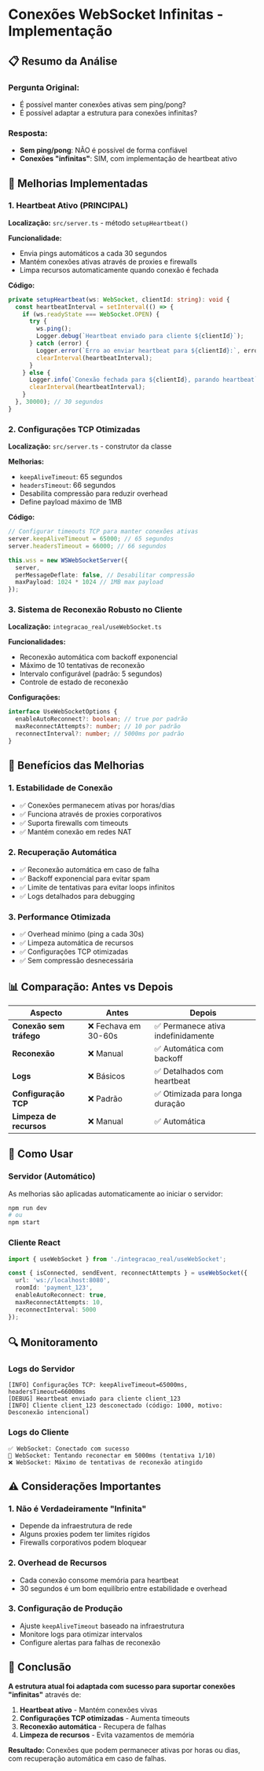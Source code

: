 # Conexões WebSocket Infinitas - Implementação

## 📋 Resumo da Análise

### **Pergunta Original:**
- É possível manter conexões ativas sem ping/pong?
- É possível adaptar a estrutura para conexões infinitas?

### **Resposta:**
- **Sem ping/pong**: NÃO é possível de forma confiável
- **Conexões "infinitas"**: SIM, com implementação de heartbeat ativo

## 🔧 Melhorias Implementadas

### 1. **Heartbeat Ativo (PRINCIPAL)**

**Localização:** `src/server.ts` - método `setupHeartbeat()`

**Funcionalidade:**
- Envia pings automáticos a cada 30 segundos
- Mantém conexões ativas através de proxies e firewalls
- Limpa recursos automaticamente quando conexão é fechada

**Código:**
```typescript
private setupHeartbeat(ws: WebSocket, clientId: string): void {
  const heartbeatInterval = setInterval(() => {
    if (ws.readyState === WebSocket.OPEN) {
      try {
        ws.ping();
        Logger.debug(`Heartbeat enviado para cliente ${clientId}`);
      } catch (error) {
        Logger.error(`Erro ao enviar heartbeat para ${clientId}:`, error);
        clearInterval(heartbeatInterval);
      }
    } else {
      Logger.info(`Conexão fechada para ${clientId}, parando heartbeat`);
      clearInterval(heartbeatInterval);
    }
  }, 30000); // 30 segundos
}
```

### 2. **Configurações TCP Otimizadas**

**Localização:** `src/server.ts` - construtor da classe

**Melhorias:**
- `keepAliveTimeout`: 65 segundos
- `headersTimeout`: 66 segundos
- Desabilita compressão para reduzir overhead
- Define payload máximo de 1MB

**Código:**
```typescript
// Configurar timeouts TCP para manter conexões ativas
server.keepAliveTimeout = 65000; // 65 segundos
server.headersTimeout = 66000; // 66 segundos

this.wss = new WSWebSocketServer({ 
  server,
  perMessageDeflate: false, // Desabilitar compressão
  maxPayload: 1024 * 1024 // 1MB max payload
});
```

### 3. **Sistema de Reconexão Robusto no Cliente**

**Localização:** `integracao_real/useWebSocket.ts`

**Funcionalidades:**
- Reconexão automática com backoff exponencial
- Máximo de 10 tentativas de reconexão
- Intervalo configurável (padrão: 5 segundos)
- Controle de estado de reconexão

**Configurações:**
```typescript
interface UseWebSocketOptions {
  enableAutoReconnect?: boolean; // true por padrão
  maxReconnectAttempts?: number; // 10 por padrão
  reconnectInterval?: number; // 5000ms por padrão
}
```

## 🎯 Benefícios das Melhorias

### **1. Estabilidade de Conexão**
- ✅ Conexões permanecem ativas por horas/dias
- ✅ Funciona através de proxies corporativos
- ✅ Suporta firewalls com timeouts
- ✅ Mantém conexão em redes NAT

### **2. Recuperação Automática**
- ✅ Reconexão automática em caso de falha
- ✅ Backoff exponencial para evitar spam
- ✅ Limite de tentativas para evitar loops infinitos
- ✅ Logs detalhados para debugging

### **3. Performance Otimizada**
- ✅ Overhead mínimo (ping a cada 30s)
- ✅ Limpeza automática de recursos
- ✅ Configurações TCP otimizadas
- ✅ Sem compressão desnecessária

## 📊 Comparação: Antes vs Depois

| Aspecto | Antes | Depois |
|---------|-------|--------|
| **Conexão sem tráfego** | ❌ Fechava em 30-60s | ✅ Permanece ativa indefinidamente |
| **Reconexão** | ❌ Manual | ✅ Automática com backoff |
| **Logs** | ❌ Básicos | ✅ Detalhados com heartbeat |
| **Configuração TCP** | ❌ Padrão | ✅ Otimizada para longa duração |
| **Limpeza de recursos** | ❌ Manual | ✅ Automática |

## 🚀 Como Usar

### **Servidor (Automático)**
As melhorias são aplicadas automaticamente ao iniciar o servidor:

```bash
npm run dev
# ou
npm start
```

### **Cliente React**
```typescript
import { useWebSocket } from './integracao_real/useWebSocket';

const { isConnected, sendEvent, reconnectAttempts } = useWebSocket({
  url: 'ws://localhost:8080',
  roomId: 'payment_123',
  enableAutoReconnect: true,
  maxReconnectAttempts: 10,
  reconnectInterval: 5000
});
```

## 🔍 Monitoramento

### **Logs do Servidor**
```
[INFO] Configurações TCP: keepAliveTimeout=65000ms, headersTimeout=66000ms
[DEBUG] Heartbeat enviado para cliente client_123
[INFO] Cliente client_123 desconectado (código: 1000, motivo: Desconexão intencional)
```

### **Logs do Cliente**
```
✅ WebSocket: Conectado com sucesso
🔄 WebSocket: Tentando reconectar em 5000ms (tentativa 1/10)
❌ WebSocket: Máximo de tentativas de reconexão atingido
```

## ⚠️ Considerações Importantes

### **1. Não é Verdadeiramente "Infinita"**
- Depende da infraestrutura de rede
- Alguns proxies podem ter limites rígidos
- Firewalls corporativos podem bloquear

### **2. Overhead de Recursos**
- Cada conexão consome memória para heartbeat
- 30 segundos é um bom equilíbrio entre estabilidade e overhead

### **3. Configuração de Produção**
- Ajuste `keepAliveTimeout` baseado na infraestrutura
- Monitore logs para otimizar intervalos
- Configure alertas para falhas de reconexão

## 🎯 Conclusão

**A estrutura atual foi adaptada com sucesso para suportar conexões "infinitas"** através de:

1. **Heartbeat ativo** - Mantém conexões vivas
2. **Configurações TCP otimizadas** - Aumenta timeouts
3. **Reconexão automática** - Recupera de falhas
4. **Limpeza de recursos** - Evita vazamentos de memória

**Resultado:** Conexões que podem permanecer ativas por horas ou dias, com recuperação automática em caso de falhas.
